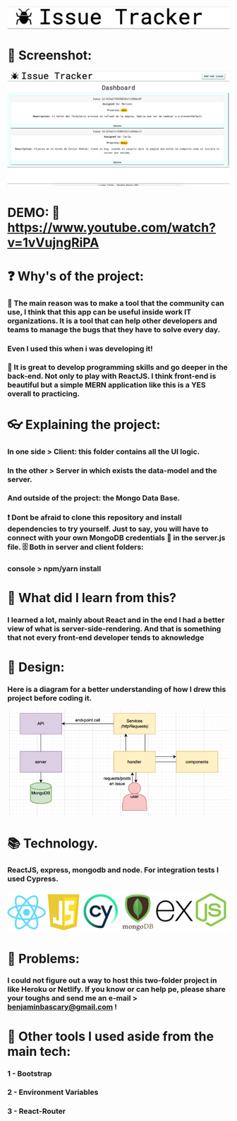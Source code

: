 <img src="images/encabezado.png">

# 📱 Screenshot:
<img src="images/screenshot.png" >

# DEMO: 🎥  https://www.youtube.com/watch?v=1vVujngRiPA

# ❓ Why's of the project:
### 🤔 The main reason was to make a tool that the community can use, I think that this app can be useful inside work IT organizations. It is a tool that can help other developers and teams to manage the bugs that they have to solve every day.
### Even I used this when i was developing it!
### 🚀 It is great to develop programming skills and go deeper in the back-end. Not only to play with ReactJS. I think front-end is beautiful but a simple MERN application like this is a YES overall to practicing.

# 👓 Explaining the project:
### In one side > Client: this folder contains all the UI logic.
### In the other > Server in which exists the data-model and the server.
### And outside of the project: the Mongo Data Base.
### ❗ Dont be afraid to clone this repository and install dependencies to try yourself. Just to say, you will have to connect with your own MongoDB credentials 🔐 in the server.js file. 🗄️ Both in server and client folders:
### console > npm/yarn install

# 📘 What did I learn from this?
### I learned a lot, mainly about React and in the end I had a better view of what is server-side-rendering. And that is something that not every front-end developer tends to aknowledge

# 📝 Design:
### Here is a diagram for a better understanding of how I drew this project before coding it.
<img src="images/diagrama.png">

# 📚 Technology.
### ReactJS, express, mongodb and node. For integration tests I used Cypress.
<img src="images/logos.png">

# 🧠 Problems:
### I could not figure out a way to host this two-folder project in like Heroku or Netlify. If you know or can help pe, please share your toughs and send me an e-mail > benjaminbascary@gmail.com !

# 🧰 Other tools I used aside from the main tech:
### 1 - Bootstrap
### 2 - Environment Variables
### 3 - React-Router
